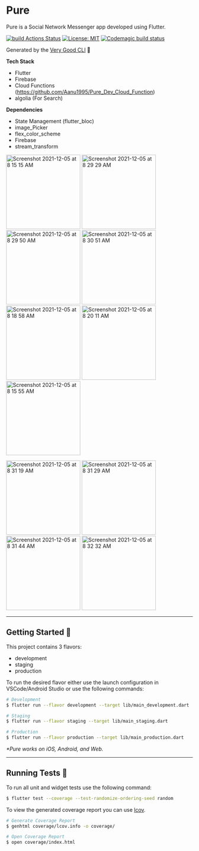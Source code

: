 # Pure

Pure is a Social Network Messenger app developed using Flutter.

[![build Actions Status](https://github.com/Aanu1995/Pure/workflows/build/badge.svg)](https://github.com/Aanu1995/Pure/actions)
[![License: MIT][license_badge]][license_link]
[![Codemagic build status](https://api.codemagic.io/apps/61c16a2d5d15f530c8172797/61c16b3168cc9cfd2f86b064/status_badge.svg)](https://codemagic.io/apps/61c16a2d5d15f530c8172797/61c16b3168cc9cfd2f86b064/latest_build)

Generated by the [Very Good CLI][very_good_cli_link] 🤖

**Tech Stack**

- Flutter
- Firebase
- Cloud Functions (https://github.com/Aanu1995/Pure_Dev_Cloud_Function)
- algolia (For Search)

**Dependencies**

- State Management (flutter_bloc)
- image_Picker
- flex_color_scheme
- Firebase
- stream_transform

<img width="200" alt="Screenshot 2021-12-05 at 8 15 15 AM" src="https://user-images.githubusercontent.com/24871915/144737628-286cb714-e774-409f-92cc-1a8d1563224a.png"> <img width="200" alt="Screenshot 2021-12-05 at 8 29 29 AM" src="https://user-images.githubusercontent.com/24871915/144738009-51ca0ead-f6d5-4fb8-a8f9-1f47762adf72.png"> <img width="200" alt="Screenshot 2021-12-05 at 8 29 50 AM" src="https://user-images.githubusercontent.com/24871915/144738010-73e4fa82-75f7-4b4b-9485-a830a051eb00.png"> <img width="200" alt="Screenshot 2021-12-05 at 8 30 51 AM" src="https://user-images.githubusercontent.com/24871915/144738011-c0d0849b-5014-4df2-977a-e5c2a0278541.png"> <img width="200" alt="Screenshot 2021-12-05 at 8 18 58 AM" src="https://user-images.githubusercontent.com/24871915/144737631-d61814d1-f863-49ea-8c44-2ea70b8280e5.png"> <img width="200" alt="Screenshot 2021-12-05 at 8 20 11 AM" src="https://user-images.githubusercontent.com/24871915/144737632-c5bdd025-b2b4-4897-b81e-a13c3c380b1d.png"> <img width="200" alt="Screenshot 2021-12-05 at 8 15 55 AM" src="https://user-images.githubusercontent.com/24871915/144737630-cba4be63-d975-4ac1-a260-7b8b03ed56b1.png">

<img width="200" alt="Screenshot 2021-12-05 at 8 31 19 AM" src="https://user-images.githubusercontent.com/24871915/144738067-76bb7d7a-0743-4f52-9b0e-d1b76f13d112.png"> <img width="200" alt="Screenshot 2021-12-05 at 8 31 29 AM" src="https://user-images.githubusercontent.com/24871915/144738069-785089c3-54ac-4838-b967-9ab2b91aa4bf.png"> <img width="200" alt="Screenshot 2021-12-05 at 8 31 44 AM" src="https://user-images.githubusercontent.com/24871915/144738070-7a3e938a-2df4-4276-a640-cc9307aa761c.png"> <img width="200" alt="Screenshot 2021-12-05 at 8 32 32 AM" src="https://user-images.githubusercontent.com/24871915/144738071-c27456e4-a84f-4a50-9da3-593aaea5e3b0.png">

---

## Getting Started 🚀

This project contains 3 flavors:

- development
- staging
- production

To run the desired flavor either use the launch configuration in VSCode/Android Studio or use the following commands:

```sh
# Development
$ flutter run --flavor development --target lib/main_development.dart

# Staging
$ flutter run --flavor staging --target lib/main_staging.dart

# Production
$ flutter run --flavor production --target lib/main_production.dart
```

_\*Pure works on iOS, Android, and Web._

---

## Running Tests 🧪

To run all unit and widget tests use the following command:

```sh
$ flutter test --coverage --test-randomize-ordering-seed random
```

To view the generated coverage report you can use [lcov](https://github.com/linux-test-project/lcov).

```sh
# Generate Coverage Report
$ genhtml coverage/lcov.info -o coverage/

# Open Coverage Report
$ open coverage/index.html
```

[coverage_badge]: coverage_badge.svg
[flutter_localizations_link]: https://api.flutter.dev/flutter/flutter_localizations/flutter_localizations-library.html
[internationalization_link]: https://flutter.dev/docs/development/accessibility-and-localization/internationalization
[license_badge]: https://img.shields.io/badge/license-MIT-blue.svg
[license_link]: https://opensource.org/licenses/MIT
[very_good_analysis_badge]: https://img.shields.io/badge/style-very_good_analysis-B22C89.svg
[very_good_analysis_link]: https://pub.dev/packages/very_good_analysis
[very_good_cli_link]: https://github.com/VeryGoodOpenSource/very_good_cli
